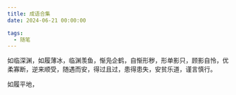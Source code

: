 ```yaml
---
title: 成语合集
date: 2024-06-21 00:00:00

tags: 
  - 随笔
---
```

如临深渊，如履薄冰，临渊羡鱼，惭凫企鹤，自惭形秽，形单影只，顾影自怜，优柔寡断，逆来顺受，随遇而安，得过且过，患得患失，安贫乐道，谨言慎行。

如履平地，